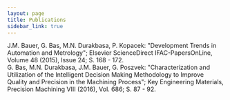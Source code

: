 ```yaml
---
layout: page
title: Publications
sidebar_link: true
---
```

<div class="content">
  <article class="post-body">
J.M. Bauer, G. Bas, M.N. Durakbasa, P. Kopacek:
"Development Trends in Automation and Metrology";
Elsevier ScienceDirect IFAC-PapersOnLine, Volume 48 (2015), Issue 24; S. 168 - 172.
</article>

<article class="post-body">
  <div style="display: inline"><div style="display: inline" data-badge-type="donut" data-doi="10.1007/978-3-030-31343-2_6" data-hide-no-mentions="true" class="altmetric-embed"></div>G. Bas, M.N. Durakbasa, J.M. Bauer, G. Poszvek:
"Characterization and Utilization of the Intelligent Decision Making Methodology to Improve Quality and Precision in the Machining Process";
  Key Engineering Materials, Precision Machining VIII (2016), Vol. 686; S. 87 - 92.
  <span class="__dimensions_badge_embed__" data-doi="10.1007/978-3-030-31343-2_6" data-style="small_rectangle"></span>
  </div>
</article>
  
  </div>
